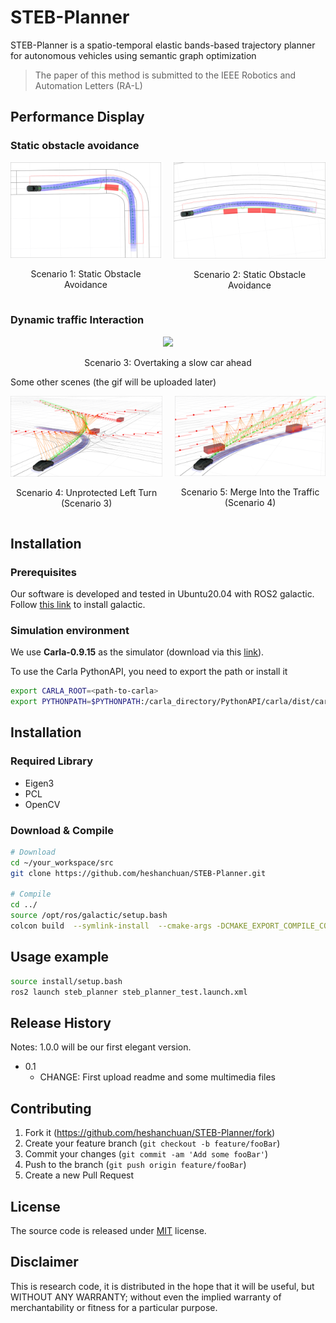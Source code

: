 # STEB-Planner
STEB-Planner is a spatio-temporal elastic bands-based trajectory planner for autonomous vehicles using semantic graph  optimization

> The paper of this method is submitted to the IEEE Robotics and Automation Letters (RA-L)



## Performance Display
### Static obstacle avoidance

<div style="display: flex; justify-content: center;">
    <div style="text-align: center; margin-right: 20px;">
        <img src="docs/img/static_obstacle_avoidance_1.png" width="250"/>
        <p>Scenario 1: Static Obstacle Avoidance</p>
    </div>
    <div style="text-align: center;">
        <img src="docs/img/static_obstacle_avoidance_2.png" width="250"/>
        <p>Scenario 2: Static Obstacle Avoidance</p>
    </div>
</div>



### Dynamic traffic Interaction
<div style="text-align: center; margin-right: 0px;">
     <img src="docs/gif/overtaking.gif" width="520"/>
    <p style="text-align: center;">Scenario 3: Overtaking a slow car ahead</p>
</div>

Some other scenes (the gif will be uploaded later)
<div style="display: flex; justify-content: center;">
    <div style="text-align: center; margin-right: 20px;">
        <img src="docs/img/Up_left_turn.png" width="250"/>
        <p>Scenario 4: Unprotected Left Turn (Scenario 3)</p>
    </div>
    <div style="text-align: center;">
        <img src="docs/img/merge.png" width="250"/>
        <p>Scenario 5: Merge Into the Traffic (Scenario 4)</p>
    </div>
</div>





## Installation

### Prerequisites

Our software is developed and tested in Ubuntu20.04 with ROS2 galactic. Follow [this link](https://docs.ros.org/en/galactic/Installation.html) to install galactic.

### Simulation environment

We use **Carla-0.9.15** as the simulator (download via this [link](https://github.com/carla-simulator/carla/releases/tag/0.9.15)).

To use the Carla PythonAPI, you need to export the path or install it

```bash
export CARLA_ROOT=<path-to-carla>
export PYTHONPATH=$PYTHONPATH:/carla_directory/PythonAPI/carla/dist/carla-0.9.15-py3.7-linux-x86_64.egg
```



## Installation
### Required Library
- Eigen3
- PCL
- OpenCV

### Download & Compile
```bash
# Download
cd ~/your_workspace/src
git clone https://github.com/heshanchuan/STEB-Planner.git

# Compile
cd ../
source /opt/ros/galactic/setup.bash
colcon build  --symlink-install  --cmake-args -DCMAKE_EXPORT_COMPILE_COMMANDS=ON -DCMAKE_BUILD_TYPE=Release

```


## Usage example

```bash
source install/setup.bash
ros2 launch steb_planner steb_planner_test.launch.xml
```



## Release History
Notes: 1.0.0 will be our first elegant version.
* 0.1
    * CHANGE: First upload readme and some multimedia files


## Contributing

1. Fork it (<https://github.com/heshanchuan/STEB-Planner/fork>)
2. Create your feature branch (`git checkout -b feature/fooBar`)
3. Commit your changes (`git commit -am 'Add some fooBar'`)
4. Push to the branch (`git push origin feature/fooBar`)
5. Create a new Pull Request

## License

The source code is released under [MIT](https://opensource.org/licenses/MIT) license.

## Disclaimer

This is research code, it is distributed in the hope that it will be useful, but WITHOUT ANY WARRANTY; without even the implied warranty of merchantability or fitness for a particular purpose.